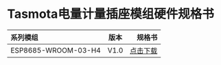 

# Tasmota电量计量插座模组硬件规格书

<!-- |     系列模组 |    描述   |     规格书     |
| :---------- | :---------: | ------------: |
| ESP8685-WROOM-03-H4 |      内置芯片:ESP8685H4<br>Flash:4 MB<br>模组尺寸(mm):15.0x173x2.8       | [点击下载]() | -->



|     系列模组 |    版本   |     规格书     |
| :---------- | :---------: | ------------: |
| ESP8685-WROOM-03-H4 |      V1.0       | [点击下载]() |
